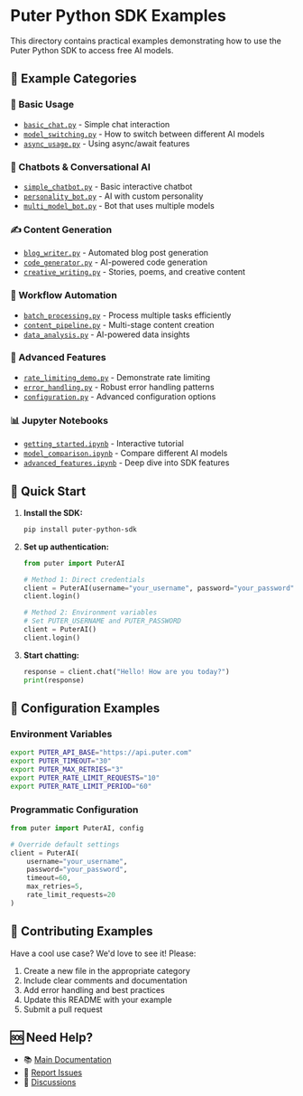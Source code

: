 # Puter Python SDK Examples

This directory contains practical examples demonstrating how to use the Puter Python SDK to access free AI models.

## 📁 Example Categories

### 🤖 Basic Usage
- [`basic_chat.py`](basic_chat.py) - Simple chat interaction
- [`model_switching.py`](model_switching.py) - How to switch between different AI models
- [`async_usage.py`](async_usage.py) - Using async/await features

### 💬 Chatbots & Conversational AI
- [`simple_chatbot.py`](chatbots/simple_chatbot.py) - Basic interactive chatbot
- [`personality_bot.py`](chatbots/personality_bot.py) - AI with custom personality
- [`multi_model_bot.py`](chatbots/multi_model_bot.py) - Bot that uses multiple models

### ✍️ Content Generation
- [`blog_writer.py`](content_generation/blog_writer.py) - Automated blog post generation
- [`code_generator.py`](content_generation/code_generator.py) - AI-powered code generation
- [`creative_writing.py`](content_generation/creative_writing.py) - Stories, poems, and creative content

### 🔄 Workflow Automation
- [`batch_processing.py`](workflows/batch_processing.py) - Process multiple tasks efficiently
- [`content_pipeline.py`](workflows/content_pipeline.py) - Multi-stage content creation
- [`data_analysis.py`](workflows/data_analysis.py) - AI-powered data insights

### 🧪 Advanced Features
- [`rate_limiting_demo.py`](advanced/rate_limiting_demo.py) - Demonstrate rate limiting
- [`error_handling.py`](advanced/error_handling.py) - Robust error handling patterns
- [`configuration.py`](advanced/configuration.py) - Advanced configuration options

### 📊 Jupyter Notebooks
- [`getting_started.ipynb`](notebooks/getting_started.ipynb) - Interactive tutorial
- [`model_comparison.ipynb`](notebooks/model_comparison.ipynb) - Compare different AI models
- [`advanced_features.ipynb`](notebooks/advanced_features.ipynb) - Deep dive into SDK features

## 🚀 Quick Start

1. **Install the SDK:**
   ```bash
   pip install puter-python-sdk
   ```

2. **Set up authentication:**
   ```python
   from puter import PuterAI
   
   # Method 1: Direct credentials
   client = PuterAI(username="your_username", password="your_password")
   client.login()
   
   # Method 2: Environment variables
   # Set PUTER_USERNAME and PUTER_PASSWORD
   client = PuterAI()
   client.login()
   ```

3. **Start chatting:**
   ```python
   response = client.chat("Hello! How are you today?")
   print(response)
   ```

## 🔧 Configuration Examples

### Environment Variables
```bash
export PUTER_API_BASE="https://api.puter.com"
export PUTER_TIMEOUT="30"
export PUTER_MAX_RETRIES="3"
export PUTER_RATE_LIMIT_REQUESTS="10"
export PUTER_RATE_LIMIT_PERIOD="60"
```

### Programmatic Configuration
```python
from puter import PuterAI, config

# Override default settings
client = PuterAI(
    username="your_username",
    password="your_password",
    timeout=60,
    max_retries=5,
    rate_limit_requests=20
)
```

## 📝 Contributing Examples

Have a cool use case? We'd love to see it! Please:

1. Create a new file in the appropriate category
2. Include clear comments and documentation
3. Add error handling and best practices
4. Update this README with your example
5. Submit a pull request

## 🆘 Need Help?

- 📚 [Main Documentation](../README.md)
- 🐛 [Report Issues](https://github.com/CuzImSlymi/puter-python-sdk/issues)
- 💬 [Discussions](https://github.com/CuzImSlymi/puter-python-sdk/discussions)